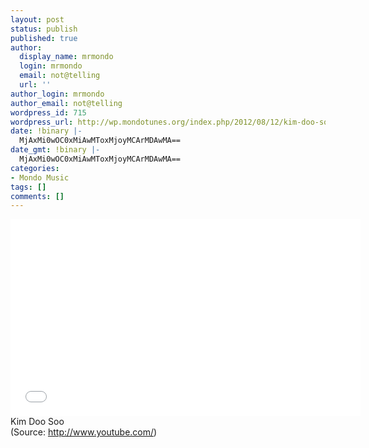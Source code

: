 ```yaml
---
layout: post
status: publish
published: true
author:
  display_name: mrmondo
  login: mrmondo
  email: not@telling
  url: ''
author_login: mrmondo
author_email: not@telling
wordpress_id: 715
wordpress_url: http://wp.mondotunes.org/index.php/2012/08/12/kim-doo-soo/
date: !binary |-
  MjAxMi0wOC0xMiAwMToxMjoyMCArMDAwMA==
date_gmt: !binary |-
  MjAxMi0wOC0xMiAwMToxMjoyMCArMDAwMA==
categories:
- Mondo Music
tags: []
comments: []
---
```

<iframe width="560" height="315" src="//www.youtube.com/embed/HobBlIdn2A0" frameborder="0"> </iframe>
Kim Doo Soo
<div class="attribution">(<span>Source:</span> <a href="http://www.youtube.com/">http://www.youtube.com/</a>)</div>
